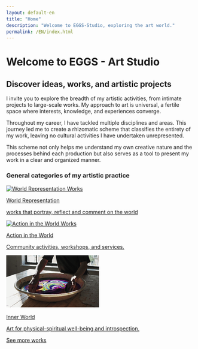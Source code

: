 ```yaml
---
layout: default-en
title: "Home"
description: "Welcome to EGGS-Studio, exploring the art world."
permalink: /EN/index.html
---
```


# Welcome to EGGS - Art Studio

## Discover ideas, works, and artistic projects

<div class="text-container">
  <p>
    I invite you to explore the breadth of my artistic activities, from intimate projects to large-scale works. My approach to art is universal, 
    a fertile space where interests, knowledge, and experiences converge.
  </p>
  <p>
    Throughout my career, I have tackled multiple disciplines and areas. This journey led me to create a rhizomatic scheme that classifies the 
    entirety of my work, leaving no cultural activities I have undertaken unrepresented.
  </p>
  <p>
    This scheme not only helps me understand my own creative nature and the processes behind each production but also 
    serves as a tool to present my work in a clear and organized manner.
  </p>
</div>


### General categories of my artistic practice

<div class="button-container">
  <a href="mundo-exterior.html" class="fancy-button">
    <div class="button-content">
      <img src="/assets/img/ES-inicio - representacion del mundo.gif" alt="World Representation Works">
       <p class="title">World Representation</p>
       <p class="subtitle">works that portray, reflect and comment on the world</p>
    </div>
  </a>

  <a href="accion.html" class="fancy-button">
    <div class="button-content">
      <img src="/assets/img/index---gif--accion-en-el-mundo.gif" alt="Action in the World Works">
      <p class="title">Action in the World</p>
      <p class="subtitle">Community activities, workshops, and services.</p>
    </div>
  </a>

  <a href="interior.html" class="fancy-button">
    <div class="button-content">
      <img src="/assets/img/ES-inicio---mundo-interior.gif" alt="Exploration of the Inner World">
      <p class="title">Inner World</p>
      <p class="subtitle">Art for physical-spiritual well-being and introspection.</p>
    </div>
  </a>
</div>


[See more works](exhibiciones.html)

